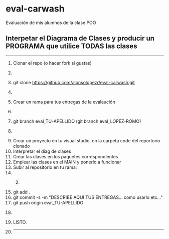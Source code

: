 
# eval-carwash
Evaluación de mis alumnos de la clase POO

## Interpetar el Diagrama de Clases y producir un PROGRAMA que utilice TODAS las clases

---

1. Clonar el repo (o hacer fork si gustas)
2. ```sh
3.  git clone https://github.com/alonsolopezr/eval-carwash.git
4. ```

1. Crear un rama para tus entregas de la evalaución
2. ```sh
3.  git branch eval_TU-APELLIDO (git branch eval_LOPEZ-ROMO)
4. ```
3. Crear un proyecto en tu visual studio, en la carpeta code del reportorio clonado
4. Interpretar el diag de clases
5. Crear las clases en los paquetes correspondientes
6. Emplear las clases en el MAIN y ponerlo a funcionar
7. Subir al repositorio en tu rama:
8. 2. ```sh
9.   git add .
10.  git commit -s -m "DESCRIBE AQUI TUS ENTREGAS... como usarlo etc..."
11.  git push origin eval_TU-APELLIDO
12. ```
13. LISTO.
14. ---
